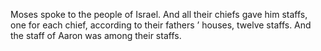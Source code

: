 Moses spoke to the people of Israel. And all their chiefs gave him staffs, one for each chief, according to their fathers ’ houses, twelve staffs. And the staff of Aaron was among their staffs.
